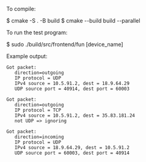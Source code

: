 To compile:

$ cmake -S . -B build
$ cmake --build build --parallel

To run the test program:

$ sudo ./build/src/frontend/fun [device_name]

Example output:

```
Got packet:
   direction=outgoing
   IP protocol = UDP
   IPv4 source = 10.5.91.2, dest = 18.9.64.29
   UDP source port = 40914, dest port = 60003

Got packet:
   direction=outgoing
   IP protocol = TCP
   IPv4 source = 10.5.91.2, dest = 35.83.181.24
   not UDP => ignoring

Got packet:
   direction=incoming
   IP protocol = UDP
   IPv4 source = 18.9.64.29, dest = 10.5.91.2
   UDP source port = 60003, dest port = 40914
```